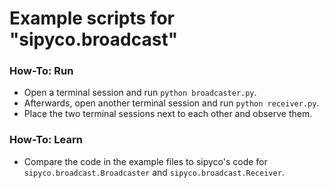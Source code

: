 # Example scripts for "sipyco.broadcast"

### How-To: Run

- Open a terminal session and run `python broadcaster.py`.
- Afterwards, open another terminal session and run `python receiver.py`.
- Place the two terminal sessions next to each other and observe them.

### How-To: Learn

- Compare the code in the example files to sipyco's code for `sipyco.broadcast.Broadcaster` and `sipyco.broadcast.Receiver`.